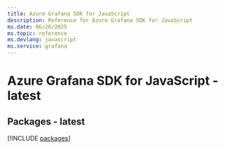 ```yaml
---
title: Azure Grafana SDK for JavaScript
description: Reference for Azure Grafana SDK for JavaScript
ms.date: 06/26/2025
ms.topic: reference
ms.devlang: javascript
ms.service: grafana
---
```

# Azure Grafana SDK for JavaScript - latest
## Packages - latest
[!INCLUDE [packages](grafana-index.md)]
